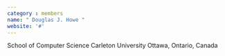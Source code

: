 ```yaml
---
category : members
name: " Douglas J. Howe " 
website: '#'
---
```

School of Computer Science
Carleton University
Ottawa, Ontario, Canada

